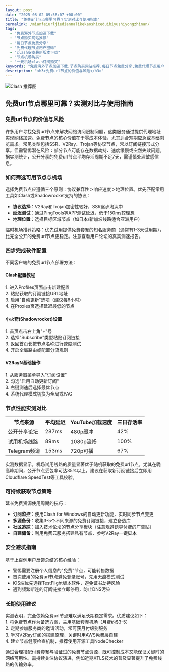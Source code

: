 ```yaml
---
layout: post
date: "2025-08-02 09:58:07 +08:00"
title: "免费url节点哪里可靠？实测对比与使用指南"
permalink: /mianfeiurljiediannalikekaoshiceduibiyushiyongzhinan/
tags:
  - "免费海外节点加速下载"
  - "节点购买网站推荐"
  - "每日节点免费分享"
  - "免费代理节点用户密码"
  - "clash安卓最新版本下载"
  - "节点机场购买"
  - "一元机场clash订阅购买"
keywords: "免费海外节点加速下载,节点购买网站推荐,每日节点免费分享,免费代理节点用户密码,clash安卓最新版本下载,节点机场购买,一元机场clash订阅购买"
description: "<h3>免费url节点的价值与风险</h3>"
---
```


![Clash 推荐图](https://clashjd.github.io/assets/img/最新机场推荐.png)

## 免费url节点哪里可靠？实测对比与使用指南

<h3>免费url节点的价值与风险</h3>
<p>许多用户寻找免费url节点来解决网络访问限制问题，这类服务通过提供代理地址实现网络加速。免费节点的核心价值在于零成本体验，尤其适合短期应急或基础浏览需求。常见类型包括SSR、V2Ray、Trojan等协议节点，常以订阅链接形式分享。但需警惕潜在风险：部分节点可能存在数据劫持、速度缓慢或突然失效问题。据实测统计，公开分享的免费url节点平均存活周期不足7天，需谨慎处理敏感信息。</p>
<h3>如何筛选可用节点与机场</h3>
<p>选择免费节点应遵循三个原则：协议兼容性＞响应速度＞地理位置。优先匹配常用工具如Clash或Shadowrocket支持的协议：</p>
<ul>
<li><strong>协议选择</strong>：V2Ray和Trojan加密性较好，SSR逐步淘汰中</li>
<li><strong>延迟测试</strong>：通过PingTools等APP测试延迟，低于150ms较理想</li>
<li><strong>地理位置</strong>：选择目标区域节点（如日本/新加坡线路适合亚洲用户）</li>
</ul>
<p>临时机场推荐策略：优先试用提供免费套餐的知名服务商（通常有1-3天试用期），比完全公开的免费url节点更稳定。注意查看用户论坛的真实测速报告。</p>
<h3>四步完成软件配置</h3>
<p>不同客户端的免费url节点部署方法：</p>
<h4>Clash配置教程</h4>
<p>1. 进入Profiles页面点击新建配置<br>2. 粘贴获取的订阅链接URL地址<br>3. 启用"自动更新"选项（建议每6小时）<br>4. 在Proxies页选择延迟最低的节点</p>
<h4>小火箭(Shadowrocket)设置</h4>
<p>1. 首页点击右上角"+"号<br>2. 选择"Subscribe"类型粘贴订阅链接<br>3. 返回首页长按节点名称进行速度测试<br>4. 开启全局路由或配置分流规则</p>
<h4>V2RayN基础操作</h4>
<p>1. 从服务器菜单导入"订阅设置"<br>2. 勾选"启用自动更新订阅"<br>3. 右键测速后选择最优节点<br>4. 系统代理模式切换为全局或PAC</p>
<h3>节点性能实测对比</h3>
<table>
<tr><th>节点来源</th><th>平均延迟</th><th>YouTube加载速度</th><th>三日存活率</th></tr>
<tr><td>公开分享论坛</td><td>287ms</td><td>480p缓冲</td><td>42%</td></tr>
<tr><td>试用机场线路</td><td>89ms</td><td>1080p流畅</td><td>100%</td></tr>
<tr><td>Telegram频道</td><td>153ms</td><td>720p可播</td><td>67%</td></tr>
</table>
<p>实测数据显示，机场试用线路的质量显著优于随机获取的免费url节点，尤其在晚高峰期间，公开节点丢包率可达35%以上。建议在获取新订阅链接后立即用Cloudflare SpeedTest等工具校验。</p>
<h3>可持续获取节点策略</h3>
<p>延长免费资源使用周期的技巧：</p>
<ul>
<li><strong>订阅监控</strong>：使用Clash for Windows的自动更新功能，实时同步节点变更</li>
<li><strong>多源备份</strong>：收集3-5个不同来源的免费订阅链接，建立备选库</li>
<li><strong>社区追踪</strong>：加入技术论坛的节点分享板块（注意规避诱导付费的广告贴）</li>
<li><strong>自建储备</strong>：利用免费云服务搭建私有节点，参考V2Ray一键脚本</li>
</ul>
<h3>安全避坑指南</h3>
<p>基于上百例用户反馈总结的核心经验：</p>
<ul>
<li>警惕需要注册个人信息的"免费"节点，可能转售数据</li>
<li>首次使用的免费url节点避免登录账号，先用无痕模式测试</li>
<li>iOS端优先选择TestFlight版本软件，避免证书劫持风险</li>
<li>遇到频繁断连的订阅链接立即停用，防止DNS污染</li>
</ul>
<h3>长期使用建议</h3>
<p>实测表明，完全依赖免费url节点难以满足长期稳定需求。优质建议如下：<br>1. 将免费节点作为备选方案，主用基础套餐机场（月费约$3-5）<br>2. 定期参加服务商的邀请活动，常可获月付级别服务<br>3. 学习V2Ray订阅的搭建原理，关键时用AWS免费层自建<br>4. 建立节点健康检查机制，推荐使用开源工具NodeChecker</p>
<p>通过合理搭配付费套餐与验证过的免费节点资源，既可控制成本又能保证关键时的网络可用性。需持续关注协议演进，例如近期XTLS技术的普及显著提升了免费线路的传输效率。</p>
